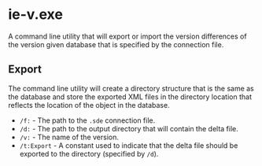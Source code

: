 ie-v.exe
========
A command line utility that will export or import the version differences of the version given database that is specified by the connection file.

Export
------
The command line utility will create a directory structure that is the same as the database and store the exported XML files in the directory location that reflects the location of the object in the database.

- `/f:` - The path to the `.sde` connection file.
- `/d:` - The path to the output directory that will contain the delta file.
- `/v:` - The name of the version.
- `/t:Export` - A constant used to indicate that the delta file should be exported to the directory (specified by `/d`).
